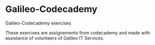 # Galileo-Codecademy
Galileo-Codecademy exercises

These exercises are assignements from codecademy and made with assistance of volunteers of Galileo IT Services.


